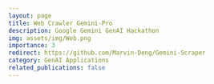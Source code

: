 ```yaml
---
layout: page
title: Web Crawler Gemini-Pro
description: Google Gemini GenAI Hackathon
img: assets/img/Web.png
importance: 3
redirect: https://github.com/Marvin-Deng/Gemini-Scraper
category: GenAI Applications
related_publications: false
---
```

